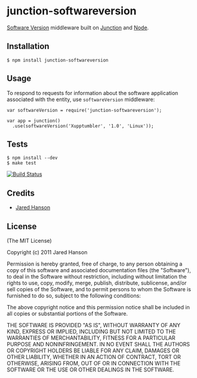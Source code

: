 # junction-softwareversion

[Software Version](http://xmpp.org/extensions/xep-0092.html) middleware built on [Junction](http://github.com/jaredhanson/junction)
and [Node](http://nodejs.org).

## Installation

    $ npm install junction-softwareversion

## Usage

To respond to requests for information about the software application associated
with the entity, use `softwareVersion` middleware:

    var softwareVersion = require('junction-softwareversion');

    var app = junction()
      .use(softwareVersion('Xupptumbler', '1.0', 'Linux'));

## Tests

    $ npm install --dev
    $ make test

[![Build Status](https://secure.travis-ci.org/jaredhanson/junction-softwareversion.png)](http://travis-ci.org/jaredhanson/junction-softwareversion)

## Credits

  - [Jared Hanson](http://github.com/jaredhanson)

## License

(The MIT License)

Copyright (c) 2011 Jared Hanson

Permission is hereby granted, free of charge, to any person obtaining a copy of
this software and associated documentation files (the "Software"), to deal in
the Software without restriction, including without limitation the rights to
use, copy, modify, merge, publish, distribute, sublicense, and/or sell copies of
the Software, and to permit persons to whom the Software is furnished to do so,
subject to the following conditions:

The above copyright notice and this permission notice shall be included in all
copies or substantial portions of the Software.

THE SOFTWARE IS PROVIDED "AS IS", WITHOUT WARRANTY OF ANY KIND, EXPRESS OR
IMPLIED, INCLUDING BUT NOT LIMITED TO THE WARRANTIES OF MERCHANTABILITY, FITNESS
FOR A PARTICULAR PURPOSE AND NONINFRINGEMENT. IN NO EVENT SHALL THE AUTHORS OR
COPYRIGHT HOLDERS BE LIABLE FOR ANY CLAIM, DAMAGES OR OTHER LIABILITY, WHETHER
IN AN ACTION OF CONTRACT, TORT OR OTHERWISE, ARISING FROM, OUT OF OR IN
CONNECTION WITH THE SOFTWARE OR THE USE OR OTHER DEALINGS IN THE SOFTWARE.
